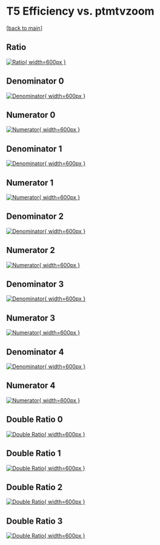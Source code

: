 # T5 Efficiency vs. ptmtvzoom

[[back to main](./)]



## Ratio

[![Ratio](../mtv/var/T5_vtr_321_-1_eff_ptmtvzoom.png){ width=600px }](../mtv/var/T5_vtr_321_-1_eff_ptmtvzoom.pdf)

## Denominator 0

[![Denominator](../mtv/den/T5_vtr_321_-1_eff_ptmtvzoom_den0.png){ width=600px }](../mtv/den/T5_vtr_321_-1_eff_ptmtvzoom_den0.pdf)

## Numerator 0

[![Numerator](../mtv/num/T5_vtr_321_-1_eff_ptmtvzoom_num0.png){ width=600px }](../mtv/num/T5_vtr_321_-1_eff_ptmtvzoom_num0.pdf)

## Denominator 1

[![Denominator](../mtv/den/T5_vtr_321_-1_eff_ptmtvzoom_den1.png){ width=600px }](../mtv/den/T5_vtr_321_-1_eff_ptmtvzoom_den1.pdf)

## Numerator 1

[![Numerator](../mtv/num/T5_vtr_321_-1_eff_ptmtvzoom_num1.png){ width=600px }](../mtv/num/T5_vtr_321_-1_eff_ptmtvzoom_num1.pdf)

## Denominator 2

[![Denominator](../mtv/den/T5_vtr_321_-1_eff_ptmtvzoom_den2.png){ width=600px }](../mtv/den/T5_vtr_321_-1_eff_ptmtvzoom_den2.pdf)

## Numerator 2

[![Numerator](../mtv/num/T5_vtr_321_-1_eff_ptmtvzoom_num2.png){ width=600px }](../mtv/num/T5_vtr_321_-1_eff_ptmtvzoom_num2.pdf)

## Denominator 3

[![Denominator](../mtv/den/T5_vtr_321_-1_eff_ptmtvzoom_den3.png){ width=600px }](../mtv/den/T5_vtr_321_-1_eff_ptmtvzoom_den3.pdf)

## Numerator 3

[![Numerator](../mtv/num/T5_vtr_321_-1_eff_ptmtvzoom_num3.png){ width=600px }](../mtv/num/T5_vtr_321_-1_eff_ptmtvzoom_num3.pdf)

## Denominator 4

[![Denominator](../mtv/den/T5_vtr_321_-1_eff_ptmtvzoom_den4.png){ width=600px }](../mtv/den/T5_vtr_321_-1_eff_ptmtvzoom_den4.pdf)

## Numerator 4

[![Numerator](../mtv/num/T5_vtr_321_-1_eff_ptmtvzoom_num4.png){ width=600px }](../mtv/num/T5_vtr_321_-1_eff_ptmtvzoom_num4.pdf)

## Double Ratio 0

[![Double Ratio](../mtv/ratio/T5_vtr_321_-1_eff_ptmtvzoom_ratio0.png){ width=600px }](../mtv/ratio/T5_vtr_321_-1_eff_ptmtvzoom_ratio0.pdf)

## Double Ratio 1

[![Double Ratio](../mtv/ratio/T5_vtr_321_-1_eff_ptmtvzoom_ratio1.png){ width=600px }](../mtv/ratio/T5_vtr_321_-1_eff_ptmtvzoom_ratio1.pdf)

## Double Ratio 2

[![Double Ratio](../mtv/ratio/T5_vtr_321_-1_eff_ptmtvzoom_ratio2.png){ width=600px }](../mtv/ratio/T5_vtr_321_-1_eff_ptmtvzoom_ratio2.pdf)

## Double Ratio 3

[![Double Ratio](../mtv/ratio/T5_vtr_321_-1_eff_ptmtvzoom_ratio3.png){ width=600px }](../mtv/ratio/T5_vtr_321_-1_eff_ptmtvzoom_ratio3.pdf)

